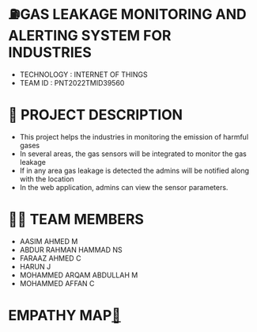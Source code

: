 
# **⛽GAS LEAKAGE MONITORING AND ALERTING SYSTEM FOR INDUSTRIES**

- TECHNOLOGY : INTERNET OF THINGS
- TEAM ID : PNT2022TMID39560

# **📒 PROJECT DESCRIPTION**
- This project helps the industries in monitoring the emission of harmful gases
- In several areas, the gas sensors will be integrated to monitor the gas leakage
- If in any area gas leakage is detected the admins will be notified along with the location
- In the web application, admins can view the sensor parameters.

# **👨‍💻 TEAM MEMBERS**
- AASIM AHMED M
- ABDUR RAHMAN HAMMAD NS
- FARAAZ AHMED C
- HARUN J
- MOHAMMED ARQAM ABDULLAH M
- MOHAMMED AFFAN C

# **EMPATHY MAP**[📖](https://drive.google.com/file/d/1STJWxbn2TAHJrjTM2cE8pmtCU_M3L0Tx/view?usp=sharing)
